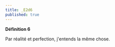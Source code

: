 ```yaml
---
title: _E2d6
published: true
---
```


**Définition 6**

Par réalité et perfection, j'entends la même chose.
